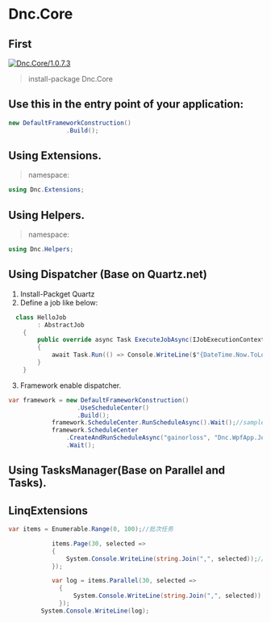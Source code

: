 ﻿Dnc.Core
===

## First

[![Dnc.Core/1.0.7.3](https://img.shields.io/badge/nuget-1.0.7.3-blue.svg)](https://www.nuget.org/packages/Dnc.Core/1.0.7.3)

> install-package Dnc.Core


## Use this in the entry point of your application: 

```c#
new DefaultFrameworkConstruction()
                .Build();
```

## Using Extensions.

> namespace:
```c#
using Dnc.Extensions;
```

## Using Helpers.
> namespace:
```c#
using Dnc.Helpers; 
```

## Using Dispatcher (Base on Quartz.net)

1. Install-Packget Quartz
2. Define a job like below:
```c#
  class HelloJob
        : AbstractJob
    {
        public override async Task ExecuteJobAsync(IJobExecutionContext context)
        {
            await Task.Run(() => Console.WriteLine($"{DateTime.Now.ToLongTimeString()}"));
        }
    }
```

3. Framework enable dispatcher.

```c#
var framework = new DefaultFrameworkConstruction()
                   .UseScheduleCenter()
                   .Build();
            framework.ScheduleCenter.RunScheduleAsync().Wait();//sample schedule.
            framework.ScheduleCenter
                .CreateAndRunScheduleAsync("gainorloss", "Dnc.WpfApp.Jobs.HelloJob", "* 5 13 ? * *", "Dnc.WpfApp.exe")
                .Wait();
```

## Using TasksManager(Base on Parallel and Tasks).

## LinqExtensions 

```c#
var items = Enumerable.Range(0, 100);//批次任务

            items.Page(30, selected =>
            {
                System.Console.WriteLine(string.Join(",", selected));//同步处理
            });

            var log = items.Parallel(30, selected =>
              {
                  System.Console.WriteLine(string.Join(",", selected));//并行处理
              });
         System.Console.WriteLine(log);
```